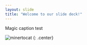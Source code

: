 ```yaml
---
layout: slide
title: "Welcome to our slide deck!"
---
```


Magic caption test

![minertocat](https://octodex.github.com/images/minertocat.png)
{: .center}
